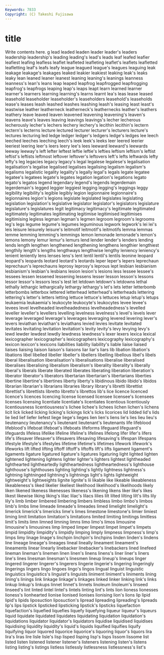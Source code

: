```yaml
---
Keywords: 7833 
Copyright: (C) Takeshi Fujisawa
---
```


# title

Write contents here.
g lead leaded leaden leader leader's leaders leadership leadership's
leading leading's lead's leads leaf leafed leafier leafiest leafing leafless
leaflet leafleted leafleting leaflet's leaflets leafletted leafletting leaf's leafs leafy
league leagued league's leagues leaguing leak leakage leakage's leakages leaked
leakier leakiest leaking leak's leaks leaky lean leaned leaner leanest
leaning leaning's leanings leanness leanness's lean's leans leap leaped leapfrog
leapfrogged leapfrogging leapfrog's leapfrogs leaping leap's leaps leapt learn learned
learner learner's learners learning learning's learns learnt lea's leas lease
leased leasehold leaseholder leaseholder's leaseholders leasehold's leaseholds lease's leases leash
leashed leashes leashing leash's leasing least least's leastwise leather leatherneck
leatherneck's leathernecks leather's leathers leathery leave leaved leaven leavened leavening
leavening's leaven's leavens leave's leaves leaving leavings leavings's lecher lecherous
lecherously lecher's lechers lechery lechery's lecithin lecithin's lectern lectern's lecterns
lecture lectured lecturer lecturer's lecturers lecture's lectures lecturing led ledge
ledger ledger's ledgers ledge's ledges lee leech leeched leeches leeching
leech's leek leek's leeks leer leered leerier leeriest leering leer's
leers leery lee's lees leeward leeward's leewards leeway leeway's left
lefter leftest leftie leftie's lefties leftism leftism's leftist leftist's leftists
leftmost leftover leftover's leftovers left's lefts leftwards lefty lefty's leg
legacies legacy legacy's legal legalese legalese's legalisation legalisation's legalise legalised
legalises legalising legalism legalism's legalisms legalistic legality legality's legally legal's
legals legate legatee legatee's legatees legate's legates legation legation's legations
legato legato's legatos legend legendary legend's legends legerdemain legerdemain's legged
leggier leggiest legging legging's leggings leggy legibility legibility's legible legibly
legion legionnaire legionnaire's legionnaires legion's legions legislate legislated legislates legislating
legislation legislation's legislative legislator legislator's legislators legislature legislature's legislatures legit
legitimacy legitimacy's legitimate legitimated legitimately legitimates legitimating legitimise legitimised legitimises
legitimising legless legman legman's legmen legroom legroom's legrooms leg's legs
legume legume's legumes leguminous legwork legwork's lei lei's leis leisure
leisurely leisure's leitmotif leitmotif's leitmotifs lemma lemmas lemme lemming lemming's
lemmings lemon lemonade lemonade's lemon's lemons lemony lemur lemur's lemurs
lend lender lender's lenders lending lends length lengthen lengthened lengthening
lengthens lengthier lengthiest lengthily length's lengths lengthways lengthwise lengthy leniency
leniency's lenient leniently lens lenses lens's lent lentil lentil's lentils
leonine leopard leopard's leopards leotard leotard's leotards leper leper's lepers
leprechaun leprechaun's leprechauns leprosy leprosy's leprous lept lesbian lesbianism lesbianism's
lesbian's lesbians lesion lesion's lesions less lessee lessee's lessees lessen
lessened lessening lessens lesser lesson lesson's lessons lessor lessor's lessors
less's lest let letdown letdown's letdowns lethal lethally lethargic lethargically
lethargy lethargy's let's lets letter letterbomb letterbombs letterbox lettered letterhead
letterhead's letterheads lettering lettering's letter's letters letting lettuce lettuce's lettuces
letup letup's letups leukaemia leukaemia's leukocyte leukocyte's leukocytes levee levee's
levees level levelheaded levelheadedness levelheadedness's levelled leveller leveller's levellers levelling
levelness levelness's level's levels lever leverage leveraged leverage's leverages leveraging
levered levering lever's levers leviathan leviathan's leviathans levied levies levitate
levitated levitates levitating levitation levitation's levity levity's levy levying levy's
lewd lewder lewdest lewdly lewdness lewdness's lexer lexers lexica lexical
lexicographer lexicographer's lexicographers lexicography lexicography's lexicon lexicon's lexicons liabilities liability
liability's liable liaise liaised liaises liaising liaison liaison's liaisons liar
liar's liars lib libation libation's libations libel libelled libeller libeller's
libellers libelling libellous libel's libels liberal liberalisation liberalisation's liberalisations liberalise
liberalised liberalises liberalising liberalism liberalism's liberality liberality's liberally liberal's liberals
liberate liberated liberates liberating liberation liberation's liberator liberator's liberators libertarian
libertarian's libertarians liberties libertine libertine's libertines liberty liberty's libidinous libido
libido's libidos librarian librarian's librarians libraries library library's libretti librettist
librettist's librettists libretto libretto's librettos lib's lice licence licenced licence's
licences licencing license licensed licensee licensee's licensees licenses licensing licentiate
licentiate's licentiates licentious licentiously licentiousness licentiousness's lichee lichee's lichees lichen
lichen's lichens licit lick licked licking licking's lickings lick's licks
licorices lid lidded lid's lids lie lied lief liefer liefest
liege liege's lieges lien lien's liens lie's lies lieu lieu's
lieutenancy lieutenancy's lieutenant lieutenant's lieutenants life lifeblood lifeblood's lifeboat lifeboat's
lifeboats lifeforms lifeguard lifeguard's lifeguards lifeless lifelike lifeline lifeline's lifelines
lifelong lifer lifer's lifers life's lifesaver lifesaver's lifesavers lifesaving lifesaving's
lifespan lifespans lifestyle lifestyle's lifestyles lifetime lifetime's lifetimes lifework lifework's
lifeworks lift lifted lifting liftoff liftoff's liftoffs lift's lifts ligament
ligament's ligaments ligature ligatured ligature's ligatures ligaturing light lighted lighten
lightened lightening lightens lighter lighter's lighters lightest lightheaded lighthearted lightheartedly
lightheartedness lightheartedness's lighthouse lighthouse's lighthouses lighting lighting's lightly lightness lightness's
lightning lightninged lightning's lightnings light's lights lightweight lightweight's lightweights lignite
lignite's lii likable like likeable likeableness likeableness's liked likelier likeliest
likelihood likelihood's likelihoods likely liken likened likeness likenesses likeness's likening
likens liker like's likes likest likewise liking liking's lilac lilac's
lilacs lilies lilt lilted lilting lilt's lilts lily lily's limb
limber limbered limbering limbers limbless limbo limbo's limbos limb's limbs
lime limeade limeade's limeades limed limelight limelight's limerick limerick's limericks
lime's limes limestone limestone's limier limiest liming limit limitation limitation's
limitations limited limiting limitings limitless limit's limits limn limned limning
limns limo limo's limos limousine limousine's limousines limp limped limper
limpest limpet limpet's limpets limpid limpidity limpidity's limpidly limping limply
limpness limpness's limp's limps limy linage linage's linchpin linchpin's linchpins
linden linden's lindens line lineage lineage's lineages lineal lineally lineament
lineament's lineaments linear linearly linebacker linebacker's linebackers lined linefeed lineman
lineman's linemen linen linen's linens linens's liner liner's liners line's
lines linesman linesman's linesmen lineup lineup's lineups linger lingered lingerer
lingerer's lingerers lingerie lingerie's lingering lingeringly lingerings lingers lingo lingoes
lingo's lingos lingual linguist linguistic linguistics linguistics's linguist's linguists liniment
liniment's liniments lining lining's linings link linkage linkage's linkages linked
linker linking link's links linkup linkup's linkups linnet linnet's linnets
linoleum linoleum's linseed linseed's lint linted lintel lintel's lintels linting
lint's lints lion lioness lionesses lioness's lionhearted lionise lionised lionises
lionising lion's lions lip lipid lipid's lipids liposuction liposuction's lipread
lipreading lipreading's lipreads lip's lips lipstick lipsticked lipsticking lipstick's lipsticks
liquefaction liquefaction's liquefied liquefies liquefy liquefying liqueur liqueur's liqueurs liquid
liquidate liquidated liquidates liquidating liquidation liquidation's liquidations liquidator liquidator's liquidators
liquidise liquidised liquidises liquidising liquidity liquidity's liquid's liquids liquified liquifies
liquify liquifying liquor liquored liquorice liquorice's liquoring liquor's liquors lira
lira's liras lire lisle lisle's lisp lisped lisping lisp's lisps
lissom lissome list listed listen listened listener listener's listeners listening
listen's listens listing listing's listings listless listlessly listlessness listlessness's list's
